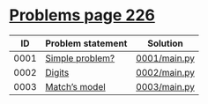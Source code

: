 # [Problems page 226](https://www.e-olymp.com/en/problems?page=226)


| ID   | Problem statement                                        | Solution                     |
|------|----------------------------------------------------------|------------------------------|
| 0001 | [Simple problem?](https://www.e-olymp.com/en/problems/1) | [0001/main.py](0001/main.py) |
| 0002 | [Digits](https://www.e-olymp.com/en/problems/2)          | [0002/main.py](0002/main.py) |
| 0003 | [Match’s model](https://www.e-olymp.com/en/problems/3)   | [0003/main.py](0003/main.py) |


